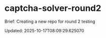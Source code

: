 # captcha-solver-round2

Brief:
Creating a new repo for round 2 testing

Updated: 2025-10-17T08:09:29.625070